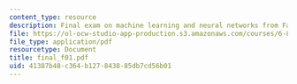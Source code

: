 ```yaml
---
content_type: resource
description: Final exam on machine learning and neural networks from Fall 2001.
file: https://ol-ocw-studio-app-production.s3.amazonaws.com/courses/6-867-machine-learning-fall-2006/41387b48c364b127843885db7cd56b01_final_f01.pdf
file_type: application/pdf
resourcetype: Document
title: final_f01.pdf
uid: 41387b48-c364-b127-8438-85db7cd56b01
---
```

